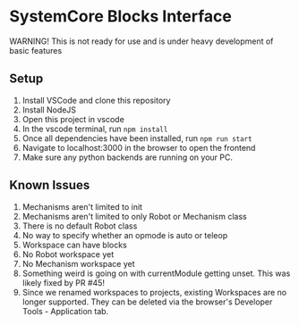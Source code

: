 # SystemCore Blocks Interface
WARNING! This is not ready for use and is under heavy development of basic features

## Setup

1. Install VSCode and clone this repository
2. Install NodeJS
3. Open this project in vscode
4. In the vscode terminal, run ```npm install```
5. Once all dependencies have been installed, run ```npm run start```
6. Navigate to localhost:3000 in the browser to open the frontend
7. Make sure any python backends are running on your PC.

## Known Issues
1. Mechanisms aren't limited to init
2. Mechanisms aren't limited to only Robot or Mechanism class
3. There is no default Robot class
4. No way to specify whether an opmode is auto or teleop
5. Workspace can have blocks
6. No Robot workspace yet
7. No Mechanism workspace yet
8. Something weird is going on with currentModule getting unset. This was likely fixed by PR #45!
9. Since we renamed workspaces to projects, existing Workspaces are no longer supported. They can be deleted via the browser's Developer Tools - Application tab.
